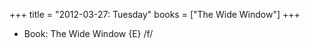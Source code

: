 +++
title = "2012-03-27: Tuesday"
books = ["The Wide Window"]
+++


* Book: The Wide Window {E} /f/
